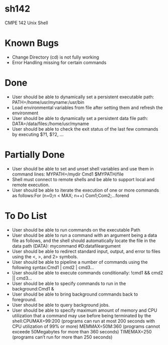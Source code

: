 sh142
=====
CMPE 142 Unix Shell

Known Bugs
=====
- Change Directory (cd) is not fully working
- Error Handling missing for certain commands

Done
=====
- User should be able to dynamically set a persistent executable path: PATH=/home/usr/myname:/usr/bin
- Load environmental variables from file after setting them and refresh the environment
- User should be able to dynamically set a persistent data file path: DATA=/data/files:/home/usr/myname
- User should be able to check the exit status of the last few commands by executing $?1, $?2, …

Partially Done
====
- User should be able to set and unset shell variables and use them in command lines: MYPATH=/mydir Cmd1 $MYPATH/file
- Shell must connect to remote shells and be able to support local and remote execution.
- User should be able to iterate the execution of one or more commands as follows:For (n=0;n < MAX; n++) Com1;Com2;…forend

To Do List
====
- User should be able to run commands on the executable Path
- User should be able to run a command with an argument being a data file as follows, and the shell should automatically locate the file in the data path (DATA): mycommand #D:datafileargument
- User should be able to redirect standard input, output, and error to files using the <, >, and 2> symbols.
- User should be able to pipeline a number of commands using the following syntax:Cmd1 | cmd2 | cmd3…
- User should be able to execute commands conditionally: !cmd1 && cmd2 || cmd3…
- User should be able to specify commands to run in the background:Cmd1 &
- User should be able to bring background commands back to foreground.
- User should be able to query background jobs.
- User should be able to specify maximum amount of memory and CPU utilization that a command may use before being terminated by the shell:CPUMAX=99:200 (programs can run at most 200 seconds with CPU utilization of 99% or more) MEMMAX=50M:360 (programs cannot exceede 50Megabytes for more than 360 seconds) TIMEMAX=250 (programs can’t run for more than 250 seconds)
